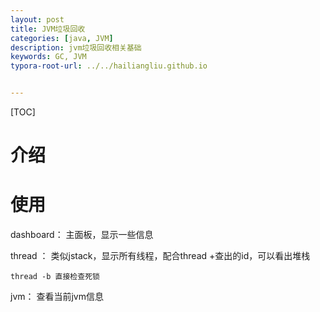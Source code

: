 ```yaml
---
layout: post
title: JVM垃圾回收
categories: [java, JVM]
description: jvm垃圾回收相关基础
keywords: GC, JVM
typora-root-url: ../../hailiangliu.github.io


---
```




[TOC]

# 介绍



# 使用

dashboard： 主面板，显示一些信息

thread ： 类似jstack，显示所有线程，配合thread +查出的id，可以看出堆栈

`thread -b 直接检查死锁`



jvm： 查看当前jvm信息



